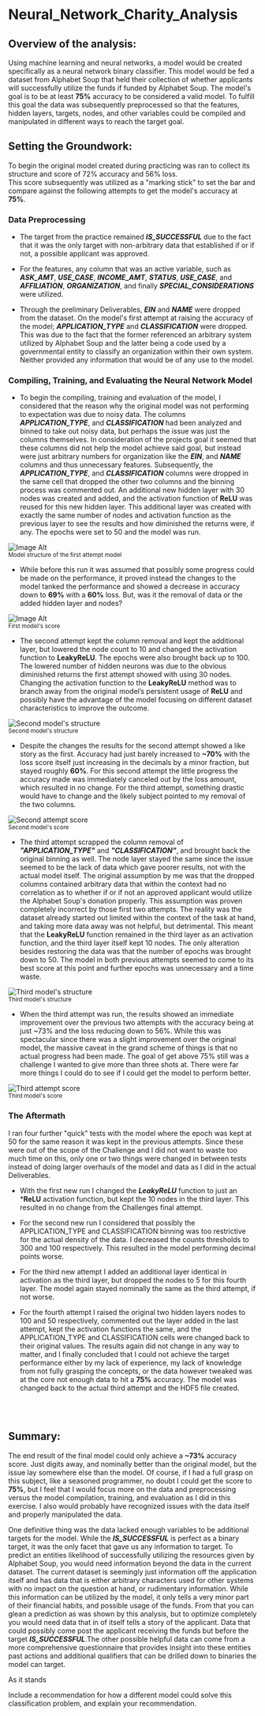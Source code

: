 # Neural_Network_Charity_Analysis


## Overview of the analysis:
Using machine learning and neural networks, a model would be created specifically as a neural network binary classifier. This model would be fed a dataset from Alphabet Soup that held their collection of whether applicants will successfully utilize the funds if funded by Alphabet Soup. The model's goal is to be at least **75%** accuracy to be considered a valid model. To fulfill this goal the data was subsequently preprocessed so that the features, hidden layers, targets, nodes, and other variables could be compiled and manipulated in different ways to reach the target goal.
<br>

## Setting the Groundwork:

To begin the original model created during practicing was ran to collect its structure and score of 72% accuracy and 56% loss. <br>
This score subsequently was utilized as a "marking stick" to set the bar and compare against the following attempts to get the model's accuracy at **75%**.


### Data Preprocessing

- The target from the practice remained ***IS_SUCCESSFUL*** due to the fact that it was the only target with non-arbitrary data that established if or if not, a possible applicant was approved.

- For the features, any column that was an active variable, such as ***ASK_AMT***, ***USE_CASE***, ***INCOME_AMT***, ***STATUS***, ***USE_CASE***, and ***AFFILIATION***, ***ORGANIZATION***, and finally ***SPECIAL_CONSIDERATIONS*** were utilized.

- Through the preliminary Deliverables, ***EIN*** and ***NAME*** were dropped from the dataset. On the model's first attempt at raising the accuracy of the model; ***APPLICATION_TYPE*** and ***CLASSIFICATION*** were dropped. This was due to the fact that the former referenced an arbitrary system utilized by Alphabet Soup and the latter being a code used by a governmental entity to classify an organization within their own system. Neither provided any information that would be of any use to the model.


### Compiling, Training, and Evaluating the Neural Network Model

- To begin the compiling, training and evaluation of the model, I considered that the reason why the original model was not performing to expectation was due to noisy data. The columns ***APPLICATION_TYPE***, and ***CLASSIFICATION*** had been analyzed and binned to take out noisy data, but perhaps the issue was just the columns themselves. In consideration of the projects goal it seemed that these columns did not help the model achieve said goal, but instead were just arbitrary numbers for organization like the ***EIN***, and ***NAME*** columns and thus unnecessary features. Subsequently, the ***APPLICATION_TYPE***, and ***CLASSIFICATION*** columns were dropped in the same cell that dropped the other two columns and the binning process was commented out. An additional new hidden layer with 30 nodes was created and added, and the activation function of **ReLU** was reused for this new hidden layer. This additional layer was created with exactly the same number of nodes and activation function as the previous layer to see the results and how diminished the returns were, if any. The epochs were set to 50 and the model was run.

![Image Alt](Resources/images/first_attempt_nn_model_structure.png)
<br><sub>Model structure of the first attempt model</sub>

* While before this run it was assumed that possibly some progress could be made on the performance, it proved instead the changes to the model tanked the performance and showed a decrease in accuracy down to **69%** with a **60%** loss. But, was it the removal of data or the added hidden layer and nodes?

![Image Alt](Resources/images/first_attempt_nn_model_score.png)
<br><sub>First model's score</sub>
<br>


- The second attempt kept the column removal and kept the additional layer, but lowered the node count to 10 and changed the activation function to **LeakyReLU**. The epochs were also brought back up to 100. The lowered number of hidden neurons was due to the obvious diminished returns the first attempt showed with using 30 nodes. Changing the activation function to the **LeakyReLU** method was to branch away from the original model’s persistent usage of **ReLU** and possibly have the advantage of the model focusing on different dataset characteristics to improve the outcome.

![Second model's structure](Resources/images/second_attempt_nn_model_structure.png)
<br><sub>Second model's structure</sub>
<br>

* Despite the changes the results for the second attempt showed a like story as the first. Accuracy had just barely increased to **~70%** with the loss score itself just increasing in the decimals by a minor fraction, but stayed roughly **60%**. For this second attempt the little progress the accuracy made was immediately canceled out by the loss amount, which resulted in no change. For the third attempt, something drastic would have to change and the likely subject pointed to my removal of the two columns.

![Second attempt score](Resources/images/second_attempt_nn_model_score.png)
<br><sub>Second model's score</sub>
<br>


- The third attempt scrapped the column removal of ***"APPLICATION_TYPE"*** and ***"CLASSIFICATION"***, and brought back the original binning as well. The node layer stayed the same since the issue seemed to be the lack of data which gave poorer results, not with the actual model itself. The original assumption by me was that the dropped columns contained arbitrary data that within the context had no correlation as to whether if or if not an approved applicant would utilize the Alphabet Soup's donation properly. This assumption was proven completely incorrect by those first two attempts. The reality was the dataset already started out limited within the context of the task at hand, and taking more data away was not helpful, but detrimental.
This meant that the **LeakyReLU** function remained in the third layer as an activation function, and the third layer itself kept 10 nodes. The only alteration besides restoring the data was that the number of epochs was brought down to 50. The model in both previous attempts seemed to come to its best score at this point and further epochs was unnecessary and a time waste.

![Third model's structure](Resources/images/third_attempt_nn_model_structure.png)
<br><sub>Third model's structure</sub>
<br>

* When the third attempt was run, the results showed an immediate improvement over the previous two attempts with the accuracy being at just ~73% and the loss reducing down to 56%. While this was spectacular since there was a slight improvement over the original model, the massive caveat in the grand scheme of things is that no actual progress had been made. The goal of get above 75% still was a challenge I wanted to give more than three shots at. There were far more things I could do to see if I could get the model to perform better.

![Third attempt score](Resources/images/third_attempt_nn_model_score.png)
<br><sub>Third model's score</sub>
<br>


### The Aftermath

I ran four further "quick" tests with the model where the epoch was kept at 50 for the same reason it was kept in the previous attempts. Since these were out of the scope of the Challenge and I did not want to waste too much time on this, only one or two things were changed in between tests instead of doing larger overhauls of the model and data as I did in the actual Deliverables.

- With the first new run I changed the ***LeakyReLU*** function to just an ***ReLU** activation function, but kept the 10 nodes in the third layer. This resulted in no change from the Challenges final attempt.

- For the second new run I considered that possibly the APPLICATION_TYPE and CLASSIFICATION binning was too restrictive for the actual density of the data. I decreased the counts thresholds to 300 and 100 respectively.
This resulted in the model performing decimal points worse.

- For the third new attempt I added an additional layer identical in activation as the third layer, but dropped the nodes to 5 for this fourth layer.
The model again stayed nominally the same as the third attempt, if not worse.

- For the fourth attempt I raised the original two hidden layers nodes to 100 and 50 respectively, commented out the layer added in the last attempt, kept the activation functions the same, and the APPLICATION_TYPE and CLASSIFICATION cells were changed back to their original values.
The results again did not change in any way to matter, and I finally concluded that I could not achieve the target performance either by my lack of experience, my lack of knowledge from not fully grasping the concepts, or the data however tweaked was at the core not enough data to hit a **75%** accuracy. The model was changed back to the actual third attempt and the HDF5 file created.

<br>
<br>

## Summary:

The end result of the final model could only achieve a **~73%** accuracy score. Just digits away, and nominally better than the original model, but the issue lay somewhere else than the model. Of course, if I had a full grasp on this subject, like a seasoned programmer, no doubt I could get the score to **75%**, but I feel that I would focus more on the data and preprocessing versus the model compilation, training, and evaluation as I did in this exercise. I also would probably have recognized issues with the data itself and properly manipulated the data.

One definitive thing was the data lacked enough variables to be additional targets for the model. While the ***IS_SUCCESSFUL*** is perfect as a binary target, it was the only facet that gave us any information to target. To predict an entities likelihood of successfully utilizing the resources given by Alphabet Soup, you would need information beyond the data in the current dataset. The current dataset is seemingly just information off the application itself and has data that is either arbitrary characters used for other systems with no impact on the question at hand, or rudimentary information. While this information can be utilized by the model, it only tells a very minor part of their financial habits, and possible usage of the funds. From that you can glean a prediction as was shown by this analysis, but to optimize completely you would need data that in of itself tells a story of the applicant. Data that could possibly come post the applicant receiving the funds but before the target ***IS_SUCCESSFUL***.The other possible helpful data can come from a more comprehensive questionnaire that provides insight into these entities past actions and additional qualifiers that can be drilled down to binaries the model can target.

As it stands

Include a recommendation for how a different model could solve this classification problem, and explain your recommendation.
